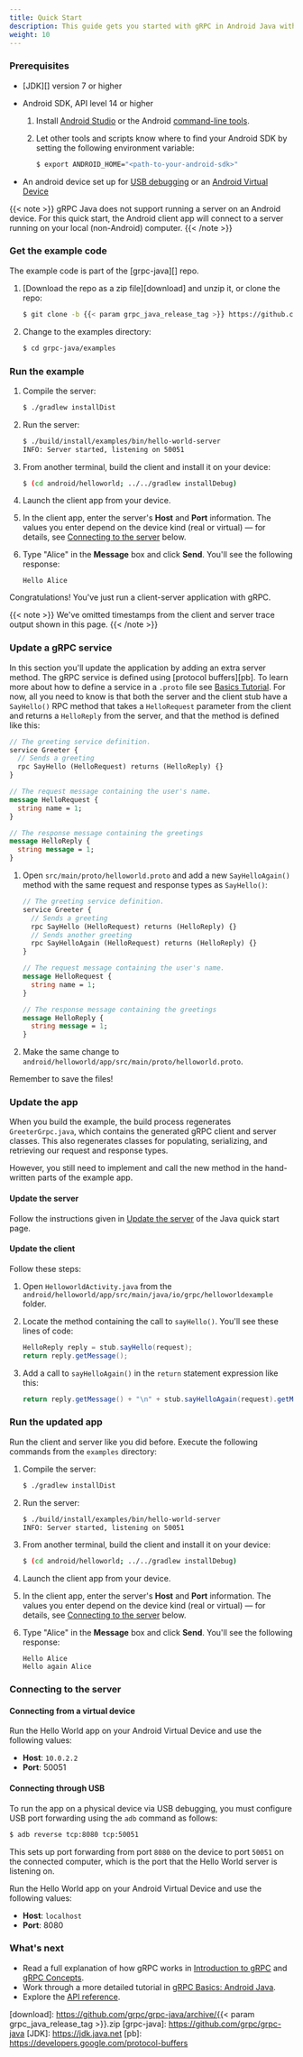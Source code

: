 ```yaml
---
title: Quick Start
description: This guide gets you started with gRPC in Android Java with a simple working example.
weight: 10
---
```


### Prerequisites

- [JDK][] version 7 or higher
- Android SDK, API level 14 or higher

   1. Install [Android Studio][] or the Android [command-line tools][].

      [Android Studio]: https://developer.android.com/studio/index.html#downloads
      [command-line tools]: https://developer.android.com/studio/index.html#command-tools

   2. Let other tools and scripts know where to find your Android SDK by setting
      the following environment variable:

      ```sh
      $ export ANDROID_HOME="<path-to-your-android-sdk>"
      ```

- An android device set up for [USB debugging][] or an
  [Android Virtual Device][]

[Android Virtual Device]: https://developer.android.com/studio/run/managing-avds.html
[USB debugging]: https://developer.android.com/studio/command-line/adb.html#Enabling

{{< note >}}
  gRPC Java does not support running a server on an Android device. For this
  quick start, the Android client app will connect to a server running on your
  local (non-Android) computer.
{{< /note >}}

### Get the example code

The example code is part of the [grpc-java][] repo.

 1. [Download the repo as a zip file][download] and unzip it, or clone
    the repo:

    ```sh
    $ git clone -b {{< param grpc_java_release_tag >}} https://github.com/grpc/grpc-java
    ```

 2. Change to the examples directory:

    ```sh
    $ cd grpc-java/examples
    ```

### Run the example

 1. Compile the server:

    ```sh
    $ ./gradlew installDist
    ```

 2. Run the server:

    ```sh
    $ ./build/install/examples/bin/hello-world-server
    INFO: Server started, listening on 50051
    ```

 3. From another terminal, build the client and install it on your device:

    ```sh
    $ (cd android/helloworld; ../../gradlew installDebug)
    ```

 4. Launch the client app from your device.

 5. In the client app, enter the server's **Host** and **Port** information. The
    values you enter depend on the device kind (real or virtual) &mdash; for
    details, see [Connecting to the server](#connecting-to-the-server) below.

 6. Type "Alice" in the **Message** box and click **Send**. You'll see the
    following response:

    ```nocode
    Hello Alice
    ```

Congratulations! You've just run a client-server application with gRPC.

{{< note >}}
  We've omitted timestamps from the client and server trace output shown in this
  page.
{{< /note >}}

### Update a gRPC service

In this section you'll update the application by adding an extra server method.
The gRPC service is defined using [protocol buffers][pb]. To learn more about
how to define a service in a `.proto` file see [Basics Tutorial][]. For now, all
you need to know is that both the server and the client stub have a `SayHello()`
RPC method that takes a `HelloRequest` parameter from the client and returns a
`HelloReply` from the server, and that the method is defined like this:

```protobuf
// The greeting service definition.
service Greeter {
  // Sends a greeting
  rpc SayHello (HelloRequest) returns (HelloReply) {}
}

// The request message containing the user's name.
message HelloRequest {
  string name = 1;
}

// The response message containing the greetings
message HelloReply {
  string message = 1;
}
```

 1. Open `src/main/proto/helloworld.proto` and add a new `SayHelloAgain()`
    method with the same request and response types as `SayHello()`:

    ```protobuf
    // The greeting service definition.
    service Greeter {
      // Sends a greeting
      rpc SayHello (HelloRequest) returns (HelloReply) {}
      // Sends another greeting
      rpc SayHelloAgain (HelloRequest) returns (HelloReply) {}
    }

    // The request message containing the user's name.
    message HelloRequest {
      string name = 1;
    }

    // The response message containing the greetings
    message HelloReply {
      string message = 1;
    }
    ```

 2. Make the same change to
    `android/helloworld/app/src/main/proto/helloworld.proto`.

Remember to save the files!

### Update the app

When you build the example, the build process regenerates `GreeterGrpc.java`,
which contains the generated gRPC client and server classes. This also
regenerates classes for populating, serializing, and retrieving our request and
response types.

However, you still need to implement and call the new method in the
hand-written parts of the example app.

#### Update the server

Follow the instructions given in [Update the
server](/docs/quickstart/java/#update-the-server) of the Java quick start page.

#### Update the client

Follow these steps:

 1. Open `HelloworldActivity.java` from the
    `android/helloworld/app/src/main/java/io/grpc/helloworldexample` folder.

 2. Locate the method containing the call to `sayHello()`. You'll see these
    lines of code:

    ```java
    HelloReply reply = stub.sayHello(request);
    return reply.getMessage();
    ```

 3. Add a call to `sayHelloAgain()` in the `return` statement expression like
    this:

    ```java
    return reply.getMessage() + "\n" + stub.sayHelloAgain(request).getMessage();
    ```

### Run the updated app

Run the client and server like you did before. Execute the following commands
from the `examples` directory:

 1. Compile the server:

    ```sh
    $ ./gradlew installDist
    ```

 2. Run the server:

    ```sh
    $ ./build/install/examples/bin/hello-world-server
    INFO: Server started, listening on 50051
    ```

 3. From another terminal, build the client and install it on your device:

    ```sh
    $ (cd android/helloworld; ../../gradlew installDebug)
    ```

 4. Launch the client app from your device.

 5. In the client app, enter the server's **Host** and **Port** information. The
    values you enter depend on the device kind (real or virtual)  &mdash; for
    details, see [Connecting to the server](#connecting-to-the-server) below.

 6. Type "Alice" in the **Message** box and click **Send**. You'll see the
    following response:

    ```nocode
    Hello Alice
    Hello again Alice
    ```

### Connecting to the server

#### Connecting from a virtual device

Run the Hello World app on your Android Virtual Device and use the following
values:

- **Host**: `10.0.2.2`
- **Port**: 50051

#### Connecting through USB

To run the app on a physical device via USB debugging, you must configure USB
port forwarding using the `adb` command as follows:

```sh
$ adb reverse tcp:8080 tcp:50051
```

This sets up port forwarding from port `8080` on the device to port `50051` on
the connected computer, which is the port that the Hello World server is
listening on.

Run the Hello World app on your Android Virtual Device and use the following
values:

- **Host**: `localhost`
- **Port**: 8080

### What's next

- Read a full explanation of how gRPC works in [Introduction to gRPC](/docs/what-is-grpc/introduction)
  and [gRPC Concepts](/docs/guides/concepts/).
- Work through a more detailed tutorial in [gRPC Basics: Android Java](/docs/tutorials/basic/android/).
- Explore the [API reference](../api).

[Basics Tutorial]: /docs/languages/android/basics
[download]: https://github.com/grpc/grpc-java/archive/{{< param grpc_java_release_tag >}}.zip
[grpc-java]: https://github.com/grpc/grpc-java
[JDK]: https://jdk.java.net
[pb]: https://developers.google.com/protocol-buffers
